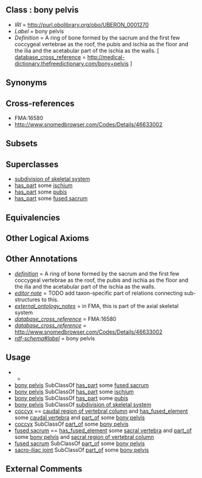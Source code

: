 
## Class : bony pelvis

 * *IRI* = http://purl.obolibrary.org/obo/UBERON_0001270
 * *Label* = bony pelvis
 * *Definition* = A ring of bone formed by the sacrum and the first few coccygeal vertebrae as the roof, the pubis and ischia as the floor and the ilia and the acetabular part of the ischia as the walls. [ [database_cross_reference](../../ef/oboInOwl#hasDbXref.md) = http://medical-dictionary.thefreedictionary.com/bony+pelvis ]

## Synonyms


## Cross-references

 * FMA:16580
 * http://www.snomedbrowser.com/Codes/Details/46633002

## Subsets


## Superclasses

 * [subdivision of skeletal system](../../UBERON/75/UBERON_0000075.md)
 * [has_part](../../BFO/51/BFO_0000051.md) some [ischium](../../UBERON/74/UBERON_0001274.md)
 * [has_part](../../BFO/51/BFO_0000051.md) some [pubis](../../UBERON/75/UBERON_0001275.md)
 * [has_part](../../BFO/51/BFO_0000051.md) some [fused sacrum](../../UBERON/90/UBERON_0003690.md)

## Equivalencies


## Other Logical Axioms


## Other Annotations

 * *[definition](../../IAO/15/IAO_0000115.md)* = A ring of bone formed by the sacrum and the first few coccygeal vertebrae as the roof, the pubis and ischia as the floor and the ilia and the acetabular part of the ischia as the walls.
 * *[editor note](../../IAO/16/IAO_0000116.md)* = TODO add taxon-specific part of relations connecting sub-structures to this.
 * *[external_ontology_notes](../../UBPROP/12/UBPROP_0000012.md)* = in FMA, this is part of the axial skeletal system
 * *[database_cross_reference](../../ef/oboInOwl#hasDbXref.md)* = FMA:16580
 * *[database_cross_reference](../../ef/oboInOwl#hasDbXref.md)* = http://www.snomedbrowser.com/Codes/Details/46633002
 * *[rdf-schema#label](../../el/rdf-schema#label.md)* = bony pelvis

## Usage

 * -
 * [bony pelvis](../../UBERON/70/UBERON_0001270.md) SubClassOf [has_part](../../BFO/51/BFO_0000051.md) some [fused sacrum](../../UBERON/90/UBERON_0003690.md)
 * [bony pelvis](../../UBERON/70/UBERON_0001270.md) SubClassOf [has_part](../../BFO/51/BFO_0000051.md) some [ischium](../../UBERON/74/UBERON_0001274.md)
 * [bony pelvis](../../UBERON/70/UBERON_0001270.md) SubClassOf [has_part](../../BFO/51/BFO_0000051.md) some [pubis](../../UBERON/75/UBERON_0001275.md)
 * [bony pelvis](../../UBERON/70/UBERON_0001270.md) SubClassOf [subdivision of skeletal system](../../UBERON/75/UBERON_0000075.md)
 * [coccyx](../../UBERON/50/UBERON_0001350.md) == [caudal region of vertebral column](../../UBERON/76/UBERON_0006076.md) and [has_fused_element](../../RO/74/RO_0002374.md) some [caudal vertebra](../../UBERON/95/UBERON_0001095.md) and [part_of](../../BFO/50/BFO_0000050.md) some [bony pelvis](../../UBERON/70/UBERON_0001270.md)
 * [coccyx](../../UBERON/50/UBERON_0001350.md) SubClassOf [part_of](../../BFO/50/BFO_0000050.md) some [bony pelvis](../../UBERON/70/UBERON_0001270.md)
 * [fused sacrum](../../UBERON/90/UBERON_0003690.md) == [has_fused_element](../../RO/74/RO_0002374.md) some [sacral vertebra](../../UBERON/94/UBERON_0001094.md) and [part_of](../../BFO/50/BFO_0000050.md) some [bony pelvis](../../UBERON/70/UBERON_0001270.md) and [sacral region of vertebral column](../../UBERON/75/UBERON_0006075.md)
 * [fused sacrum](../../UBERON/90/UBERON_0003690.md) SubClassOf [part_of](../../BFO/50/BFO_0000050.md) some [bony pelvis](../../UBERON/70/UBERON_0001270.md)
 * [sacro-iliac joint](../../UBERON/65/UBERON_0001365.md) SubClassOf [part_of](../../BFO/50/BFO_0000050.md) some [bony pelvis](../../UBERON/70/UBERON_0001270.md)

## External Comments

